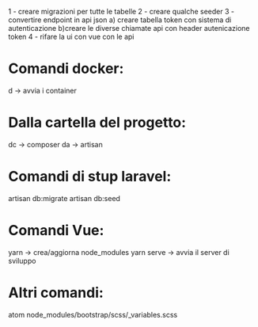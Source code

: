 1 - creare migrazioni per tutte le tabelle
2 - creare qualche seeder
3 - convertire endpoint in api json
  a) creare tabella token con sistema di autenticazione
  b)creare le diverse chiamate api con header autenicazione token
4 - rifare la ui con vue con le api



# Comandi docker:
d -> avvia i container

# Dalla cartella del progetto:
dc -> composer
da -> artisan

# Comandi di stup laravel:
artisan db:migrate
artisan db:seed

# Comandi Vue:
yarn -> crea/aggiorna node_modules
yarn serve -> avvia il server di sviluppo

# Altri comandi:
atom node_modules/bootstrap/scss/_variables.scss
